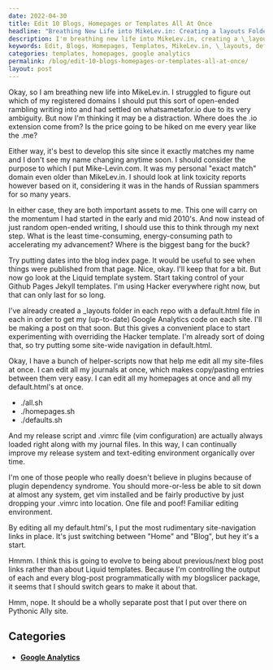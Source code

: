 ```yaml
---
date: 2022-04-30
title: Edit 10 Blogs, Homepages or Templates All At Once
headline: "Breathing New Life into MikeLev.in: Creating a layouts Folder and Using Helper-Scripts to Edit Files"
description: I'm breathing new life into MikeLev.in, creating a \_layouts folder in each repo with a default.html file to get my Google Analytics code on each site. I've also created helper-scripts to edit all my site-files at once and am putting rudimentary site-navigation links in place. I'm considering switching gears to make it about previous/next blog, so stay tuned for more updates!
keywords: Edit, Blogs, Homepages, Templates, MikeLev.in, \_layouts, default.html, Google Analytics, helper-scripts, site-files, site-navigation, previous/next blog
categories: templates, homepages, google analytics
permalink: /blog/edit-10-blogs-homepages-or-templates-all-at-once/
layout: post
---
```



Okay, so I am breathing new life into MikeLev.in. I struggled to figure out
which of my registered domains I should put this sort of open-ended rambling
writing into and had settled on whatsametafor.io due to its very ambiguity. But
now I'm thinking it may be a distraction. Where does the .io extension come
from? Is the price going to be hiked on me every year like the .me?

Either way, it's best to develop this site since it exactly matches my name and
I don't see my name changing anytime soon. I should consider the purpose to
which I put Mike-Levin.com. It was my personal "exact match" domain even older
than MikeLev.in. I should look at link toxicity reports however based on it,
considering it was in the hands of Russian spammers for so many years.

In either case, they are both important assets to me. This one will carry on
the momentum I had started in the early and mid 2010's. And now instead of just
random open-ended writing, I should use this to think through my next step.
What is the least time-consuming, energy-consuming path to accelerating my
advancement? Where is the biggest bang for the buck?

Try putting dates into the blog index page. It would be useful to see when
things were published from that page. Nice, okay. I'll keep that for a bit. But
now go look at the Liquid template system. Start taking control of your Github
Pages Jekyll templates. I'm using Hacker everywhere right now, but that can
only last for so long.

I've already created a \_layouts folder in each repo with a default.html file
in each in order to get my (up-to-date) Google Analytics code on each site.
I'll be making a post on that soon. But this gives a convenient place to start
experimenting with overriding the Hacker template. I'm already sort of doing
that, so try putting some site-wide navigation in default.html.

Okay, I have a bunch of helper-scripts now that help me edit all my site-files
at once. I can edit all my journals at once, which makes copy/pasting entries
between them very easy. I can edit all my homepages at once and all my
default.html's at once.

- ./all.sh
- ./homepages.sh
- ./defaults.sh

And my release script and .vimrc file (vim configuration) are actually always
loaded right along with my journal files. In this way, I can continually
improve my release system and text-editing environment organically over time.

I'm one of those people who really doesn't believe in plugins because of plugin
dependency syndrome. You should more-or-less be able to sit down at almost any
system, get vim installed and be fairly productive by just dropping your .vimrc
into location. One file and poof! Familiar editing environment.

By editing all my default.html's, I put the most rudimentary site-navigation
links in place. It's just switching between "Home" and "Blog", but hey it's a
start.

Hmmm. I think this is going to evolve to being about previous/next blog post
links rather than about Liquid templates. Because I'm controlling the output of
each and every blog-post programmatically with my blogslicer package, it seems
that I should switch gears to make it about that.

Hmm, nope. It should be a wholly separate post that I put over there on
Pythonic Ally site.



## Categories

<ul>
<li><h4><a href='/google-analytics/'>Google Analytics</a></h4></li></ul>